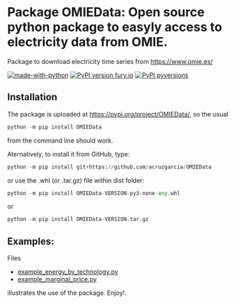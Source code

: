 # Package OMIEData: Open source python package to easyly access to electricity data from OMIE.
Package to download electricity time series from https://www.omie.es/

[![made-with-python](https://img.shields.io/badge/Made%20with-Python-1f425f.svg)](https://www.python.org/)
[![PyPI version fury.io](https://img.shields.io/pypi/v/OMIEData.svg)](https://pypi.org/project/OMIEData/)
[![PyPI pyversions](https://img.shields.io/pypi/pyversions/OMIEData.svg)](https://pypi.python.org/pypi/OMIEData/)



## Installation 

The package is uploaded at https://pypi.org/project/OMIEData/, so the usual

```python
python -m pip install OMIEData

```
from the command line should work. 

Aternatively, to install it from GitHub, type:

```python
python -m pip install git+https://github.com/acruzgarcia/OMIEData

```

or use the .whl (or .tar.gz) file within dist folder:

```python
python -m pip install OMIEData-VERSION-py3-none-any.whl

```
or

```python
python -m pip install OMIEData-VERSION.tar.gz

```

## Examples:

Files 

- [example_energy_by_technology.py](https://github.com/acruzgarcia/OMIEData/blob/dev/example_energy_by_technology.py)
- [example_marginal_price.py](https://github.com/acruzgarcia/OMIEData/blob/dev/example_marginal_price.py)

illustrates the use of the package. Enjoy!.
